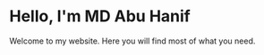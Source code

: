 <!DOCTYPE html>
<html>
<head>
    <title>Welcome to My Website</title>
</head>
<body>
    <h1>Hello, I'm MD Abu Hanif</h1>
    <p>Welcome to my website. Here you will find most of what you need.</p>
</body>
</html>